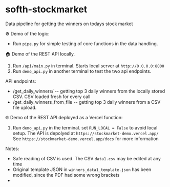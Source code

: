 # softh-stockmarket
Data pipeline for getting the winners on todays stock market

⚙️ Demo of the logic:
- Run `pipe.py` for simple testing of core functions in the data handling. 

🏠 Demo of the REST API locally.
1. Run `/api/main.py` in terminal. Starts local server at `http://0.0.0.0:8000`
2. Run `demo_api.py` in another terminal to test the two api endpoints.

API endpoints:
- /get_daily_winners/ -- getting top 3 daily winners from the locally stored CSV. CSV loaded fresh for every call
- /get_daily_winners_from_file -- getting top 3 daily winners from a CSV file upload.


🌐 Demo of the REST API deployed as a Vercel function:
1. Run `demo_api.py` in the terminal. set `RUN_LOCAL = False` to avoid local setup. The
API is depolyed at `https://stockmarket-demo.vercel.app/`
See `https://stockmarket-demo.vercel.app/docs` for more information


Notes:
- Safe reading of CSV is used. The CSV `data1.csv` may be edited at any time
- Original template JSON in `winners_data1_template.json` has been modified, since the PDF had some wrong brackets
- 